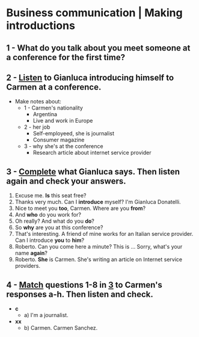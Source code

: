 # Business communication | Making introductions

## 1 - What do you talk about you meet someone at a conference for the first time?

## 2 - [Listen](https://drive.google.com/file/d/1jlR6NyFlFU_M0YokyagG9Jy01pReXsau/view?usp=sharing) to Gianluca introducing himself to Carmen at a conference.

- Make notes about:
  - 1 - Carmen's nationality
    - Argentina
    - Live and work in Europe
  - 2 - her job
    - Self-employeed, she is journalist
    - Consumer magazine
  - 3 - why she's at the conference
    - Research article about internet service provider

## 3 - [Complete](https://drive.google.com/file/d/1jlR6NyFlFU_M0YokyagG9Jy01pReXsau/view?usp=sharing) what Gianluca says. Then listen again and check your answers.

1. Excuse me. **Is** this seat free?
2. Thanks very much. Can I **introduce** myself? I'm Gianluca Donatelli.
3. Nice to meet you **too**, Carmen. Where are you **from**?
4. And **who** do you work for?
5. Oh really? And what do you **do**?
6. So **why** are you at this conference?
7. That's interesting. A friend of mine works for an Italian service provider. Can I introduce **you** to **him**?
8. Roberto. Can you come here a minute? This is ... Sorry, what's your name **again**?
9. Roberto. **She** is Carmen. She's writing an article on Internet service providers.

## 4 - [Match](https://drive.google.com/file/d/1jlR6NyFlFU_M0YokyagG9Jy01pReXsau/view?usp=sharing) questions 1-8 in [3](#3---completehttpsdrivegooglecomfiled1jlr6nyflfum0yokyagg9jy01prexsauviewuspsharing-what-gianluca-says-then-listen-again-and-check-your-answers) to Carmen's responses a-h. Then listen and check.

- **c** 
  - a) I'm a journalist.
- **xx**
  - b) Carmen. Carmen Sanchez. 
